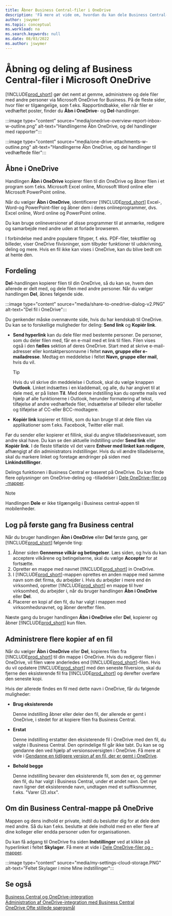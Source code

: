 ```yaml
---
title: Åbner Business Central-filer i OneDrive
description: 'Få mere at vide om, hvordan du kan dele Business Central-data fra virksomheden OneDrive.'
author: jswymer
ms.topic: conceptual
ms.workload: na
ms.search.keywords: null
ms.date: 08/03/2022
ms.author: jswymer
---
```

# <a name="opening-and-sharing-business-central-files-in-microsoft-onedrive"></a><a name="opening-and-sharing-business-central-files-in-microsoft-onedrive"></a>Åbning og deling af Business Central-filer i Microsoft OneDrive

[!INCLUDE[prod_short](includes/prod_short.md)] gør det nemt at gemme, administrere og dele filer med andre personer via Microsoft OneDrive for Business. På de fleste sider, hvor filer er tilgængelige, som f.eks. Rapportindbakke, eller når filer er vedhæftet poster, finder du **Åbn i OneDrive**- og **Del**-handlinger.


:::image type="content" source="media/onedrive-overview-report-inbox-w-outline.png" alt-text="Handlingerne Åbn OneDrive, og del handlinger med rapporter":::


:::image type="content" source="media/one-drive-attachments-w-outline.png" alt-text="Handlingerne Åbn OneDrive, og del handlinger til vedhæftede filer":::


## <a name="open-in-onedrive"></a><a name="open-in-onedrive"></a>Åbne i OneDrive

Handlingen **Åbn i OneDrive** kopierer filen til din OneDrive og åbner filen i et program som f.eks. Microsoft Excel online, Microsoft Word online eller Microsoft PowerPoint online. 

<!--## Working with different types of files-->

Når du vælger **Åbn i OneDrive**, identificerer [!INCLUDE[prod_short](includes/prod_short.md)] Excel-, Word-og PowerPoint-filer og åbner dem i deres onlineprogrammer, dvs. Excel online, Word online og PowerPoint online. 

Du kan bruge onlineversioner af disse programmer til at anmærke, redigere og samarbejde med andre uden at forlade browseren.

I forbindelse med andre populære filtyper, f. eks. PDF-filer, tekstfiler og billeder, viser OneDrive filvisninger, som tilbyder funktioner til udskrivning, deling og mere. Hvis en fil ikke kan vises i OneDrive, kan du blive bedt om at hente den.

## <a name="share"></a><a name="share"></a>Fordeling

**Del**-handlingen kopierer filen til din OneDrive, så du kan se, hvem den allerede er delt med, og dele filen med andre personer. Når du vælger handlingen **Del**, åbnes følgende side.

:::image type="content" source="media/share-to-onedrive-dialog-v2.PNG" alt-text="Del fil i OneDrive":::

Du genkender måske ovennævnte side, hvis du har kendskab til OneDrive. Du kan se to forskellige muligheder for deling: **Send link** og **Kopiér link**.

- **Send hyperlink** kan du dele filer med bestemte personer. De personer, som du deler filen med, får en e-mail med et link til filen. Filen vises også i den **fælles** sektion af deres OneDrive. Start med at skrive e-mail-adresser eller kontaktpersonnavne i feltet **navn, gruppe eller e-mailadresse**. Medtag en meddelelse i feltet **Navn, gruppe eller mail**, hvis du vil.

  > [!TIP]
  > Hvis du vil skrive din meddelelse i Outlook, skal du vælge knappen **Outlook**. Linket indsættes i en kladdemail, og alle, du har angivet til at dele med, er på listen **Til**. Med denne indstilling kan du oprette mails ved hjælp af alle funktionerne i Outlook, herunder formatering af tekst, tilføjelse af andre vedhæftede filer, indsættelse af billeder eller tabeller og tilføjelse af CC-eller BCC-modtagere.

- **Kopiér link** kopierer et fillink, som du kan bruge til at dele filen via applikationer som f.eks. Facebook, Twitter eller mail. 

Før du sender eller kopierer et fillink, skal du angive tilladelsesniveauet, som andre skal have. Du kan se den aktuelle indstilling under **Send link** eller **Kopiér link**. I de fleste tilfælde vil det være **Enhver med linket kan redigere**, afhængigt af din administrators indstillinger. Hvis du vil ændre tilladelserne, skal du markere linket og foretage ændringer på siden med **Linkindstillinger**.

Delings funktionen i Business Central er baseret på OneDrive. Du kan finde flere oplysninger om OneDrive-deling og -tilladelser i [Dele OneDrive-filer og -mapper](https://support.microsoft.com/en-us/office/share-onedrive-files-and-folders-9fcc2f7d-de0c-4cec-93b0-a82024800c07).

> [!NOTE]
> Handlingen **Dele** er ikke tilgængelig i Business central-appen til mobilenheder.

## <a name="first-time-sign-in-from-business-central"></a><a name="first-time-sign-in-from-business-central"></a>Log på første gang fra Business central

Når du bruger handlingen **Åbn i OneDrive** eller **Del** første gang, gør [!INCLUDE[prod_short](includes/prod_short.md)] følgende ting:

1. Åbner siden **Gennemse vilkår og betingelser**. Læs siden, og hvis du kan acceptere vilkårene og betingelserne, skal du vælge **Accepter** for at fortsætte.
2. Opretter en mappe med navnet [!INCLUDE[prod_short](includes/prod_short.md)] in OneDrive. 
3. I [!INCLUDE[prod_short](includes/prod_short.md)]-mappen oprettes en anden mappe med samme navn som det firma, du arbejder i. Hvis du arbejder i mere end én virksomhed, opretter [!INCLUDE[prod_short](includes/prod_short.md)] en mappe til hver virksomhed, du arbejder i, når du bruger handlingen **Åbn i OneDrive** eller **Del**. 
4. Placerer en kopi af den fil, du har valgt i mappen med virksomhedsnavnet, og åbner derefter filen. 

Næste gang du bruger handlingen **Åbn i OneDrive** eller **Del**, kopierer og åbner [!INCLUDE[prod_short](includes/prod_short.md)] kun filen. 

## <a name="managing-multiple-copies-of-a-file"></a><a name="managing-multiple-copies-of-a-file"></a>Administrere flere kopier af en fil

Når du vælger **Åbn i OneDrive** eller **Del**, kopieres filen fra [!INCLUDE[prod_short](includes/prod_short.md)] til din mappe i OneDrive. Hvis du redigerer filen i OneDrive, vil filen være anderledes end [!INCLUDE[prod_short](includes/prod_short.md)]-filen. Hvis du vil opdatere [!INCLUDE[prod_short](includes/prod_short.md)] med den seneste filversion, skal du fjerne den eksisterende fil fra [!INCLUDE[prod_short](includes/prod_short.md)] og derefter overføre den seneste kopi.

Hvis der allerede findes en fil med dette navn i OneDrive, får du følgende muligheder:

- **Brug eksisterende**

  Denne indstilling åbner eller deler den fil, der allerede er gemt i OneDrive, i stedet for at kopiere filen fra Business Central.
  
- **Erstat**
  
  Denne indstilling erstatter den eksisterende fil i OneDrive med den fil, du valgte i Business Central. Den oprindelige fil går ikke tabt. Du kan se og gendanne den ved hjælp af versionsoversigten i OneDrive. Få mere at vide i [Gendanne en tidligere version af en fil, der er gemt i OneDrive](https://support.microsoft.com/office/restore-a-previous-version-of-a-file-stored-in-onedrive).

- **Behold begge**
 
  Denne indstilling bevarer den eksisterende fil, som den er, og gemmer den fil, du har valgt i Business Central, under et andet navn. Det nye navn ligner det eksisterende navn, undtagen med et suffiksnummer, f.eks. "Varer (2).xlsx".

## <a name="about-your-business-central-folder-on-onedrive"></a><a name="about-your-business-central-folder-on-onedrive"></a>Om din Business Central-mappe på OneDrive

Mappen og dens indhold er private, indtil du beslutter dig for at dele dem med andre. Så du kan f.eks. beslutte at dele indhold med en eller flere af dine kolleger eller endda personer uden for organisationen. 

Du kan få adgang til OneDrive fra siden **Indstillinger** ved at klikke på hyperlinket i feltet **Skylager**. Få mere at vide i [Dele OneDrive-filer og -mapper](https://support.microsoft.com/en-us/office/share-onedrive-files-and-folders-9fcc2f7d-de0c-4cec-93b0-a82024800c07).

:::image type="content" source="media/my-settings-cloud-storage.PNG" alt-text="Feltet Skylager i mine Mine indstillinger":::

<!--## Extending the Connection to OneDrive
You can create an extension and connect it to... For more information, see...-->

## <a name="see-also"></a><a name="see-also"></a>Se også

[Business Central og OneDrive-integration](across-onedrive-overview.md)  
[Administration af OneDrive-integration med Business Central](admin-onedrive-integration.md)  
[OneDrive Ofte stillede spørgsmål](admin-onedrive-faq.md)
